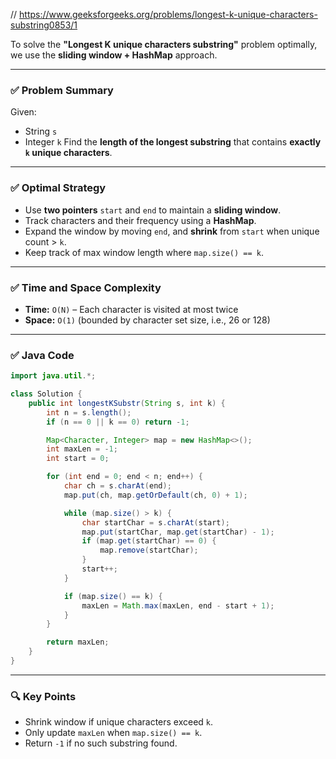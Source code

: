 // https://www.geeksforgeeks.org/problems/longest-k-unique-characters-substring0853/1

To solve the **"Longest K unique characters substring"** problem optimally, we use the **sliding window + HashMap** approach.

---

### ✅ **Problem Summary**

Given:

* String `s`
* Integer `k`
  Find the **length of the longest substring** that contains **exactly `k` unique characters**.

---

### ✅ **Optimal Strategy**

* Use **two pointers** `start` and `end` to maintain a **sliding window**.
* Track characters and their frequency using a **HashMap**.
* Expand the window by moving `end`, and **shrink** from `start` when unique count > `k`.
* Keep track of max window length where `map.size() == k`.

---

### ✅ **Time and Space Complexity**

* **Time:** `O(N)` – Each character is visited at most twice
* **Space:** `O(1)` (bounded by character set size, i.e., 26 or 128)

---

### ✅ **Java Code**

```java
import java.util.*;

class Solution {
    public int longestKSubstr(String s, int k) {
        int n = s.length();
        if (n == 0 || k == 0) return -1;

        Map<Character, Integer> map = new HashMap<>();
        int maxLen = -1;
        int start = 0;

        for (int end = 0; end < n; end++) {
            char ch = s.charAt(end);
            map.put(ch, map.getOrDefault(ch, 0) + 1);

            while (map.size() > k) {
                char startChar = s.charAt(start);
                map.put(startChar, map.get(startChar) - 1);
                if (map.get(startChar) == 0) {
                    map.remove(startChar);
                }
                start++;
            }

            if (map.size() == k) {
                maxLen = Math.max(maxLen, end - start + 1);
            }
        }

        return maxLen;
    }
}
```

---

### 🔍 Key Points

* Shrink window if unique characters exceed `k`.
* Only update `maxLen` when `map.size() == k`.
* Return `-1` if no such substring found.


